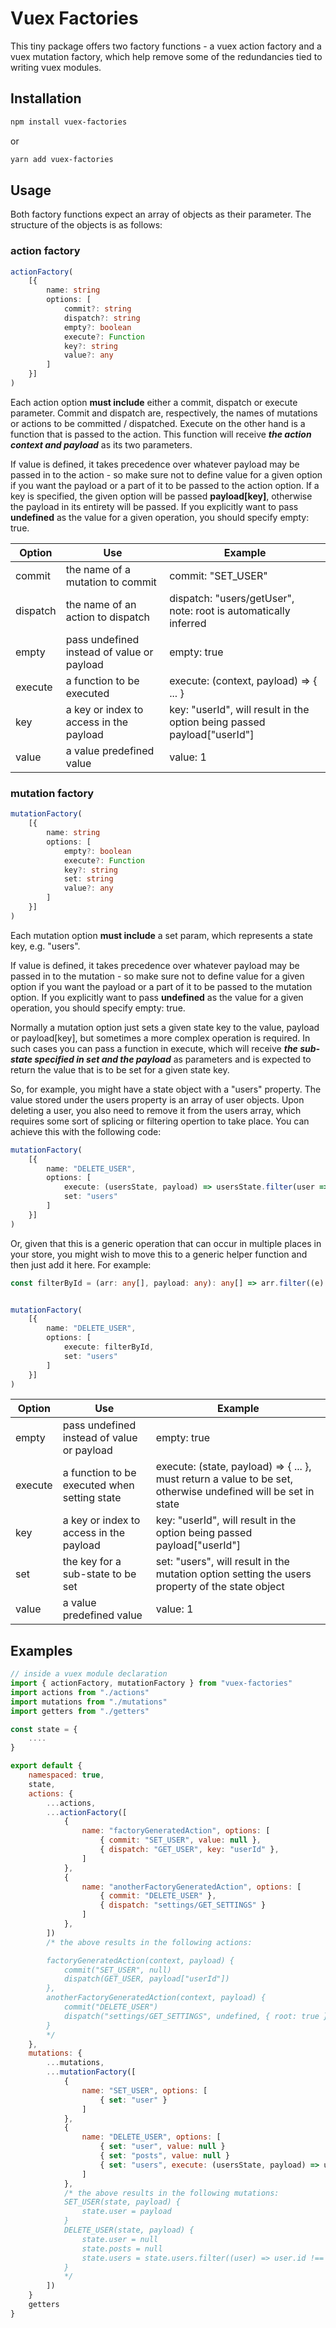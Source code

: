 # Vuex Factories

This tiny package offers two factory functions - a vuex action factory and a vuex mutation factory, which help remove some of the redundancies tied to writing vuex modules.

## Installation

```sh
npm install vuex-factories
```

or

```sh
yarn add vuex-factories
```

## Usage

Both factory functions expect an array of objects as their parameter. The structure of the objects is as follows:

### action factory

```typescript
actionFactory(
    [{
        name: string
        options: [
            commit?: string
            dispatch?: string
            empty?: boolean
            execute?: Function
            key?: string
            value?: any
        ]
    }]
)

```

Each action option **must include** either a commit, dispatch or execute parameter. Commit and dispatch are, respectively, the names of mutations or actions to be committed / dispatched. Execute on the other hand is a function that is passed to the action. This function will receive **_the action context and payload_** as its two parameters.

If value is defined, it takes precedence over whatever payload may be passed in to the action - so make sure not to define value for a given option if you want the payload or a part of it to be passed to the action option. If a key is specified, the given option will be passed **payload[key]**, otherwise the payload in its entirety will be passed. If you explicitly want to pass **undefined** as the value for a given operation, you should specify empty: true.

| Option   | Use                                        | Example                                                                 |
| -------- | ------------------------------------------ | ----------------------------------------------------------------------- |
| commit   | the name of a mutation to commit           | commit: "SET_USER"                                                      |
| dispatch | the name of an action to dispatch          | dispatch: "users/getUser", note: root is automatically inferred         |
| empty    | pass undefined instead of value or payload | empty: true                                                             |
| execute  | a function to be executed                  | execute: (context, payload) => { ... }                                  |
| key      | a key or index to access in the payload    | key: "userId", will result in the option being passed payload["userId"] |
| value    | a value predefined value                   | value: 1                                                                |

### mutation factory

```typescript
mutationFactory(
    [{
        name: string
        options: [
            empty?: boolean
            execute?: Function
            key?: string
            set: string
            value?: any
        ]
    }]
)

```

Each mutation option **must include** a set param, which represents a state key, e.g. "users".

If value is defined, it takes precedence over whatever payload may be passed in to the mutation - so make sure not to define value for a given option if you want the payload or a part of it to be passed to the mutation option. If you explicitly want to pass **undefined** as the value for a given operation, you should specify empty: true.

Normally a mutation option just sets a given state key to the value, payload or payload[key], but sometimes a more complex operation is required. In such cases you can pass a function in execute, which will receive **_the sub-state specified in set and the payload_** as parameters and is expected to return the value that is to be set for a given state key.

So, for example, you might have a state object with a "users" property. The value stored under the users property is an array of user objects. Upon deleting a user, you also need to remove it from the users array, which requires some sort of splicing or filtering opertion to take place. You can achieve this with the following code:

```typescript
mutationFactory(
    [{
        name: "DELETE_USER",
        options: [
            execute: (usersState, payload) => usersState.filter(user => user.id !== payload.id),
            set: "users"
        ]
    }]
)

```

Or, given that this is a generic operation that can occur in multiple places in your store, you might wish to move this to a generic helper function and then just add it here. For example:

```typescript
const filterById = (arr: any[], payload: any): any[] => arr.filter((e) => e.id !== payload.id)


mutationFactory(
    [{
        name: "DELETE_USER",
        options: [
            execute: filterById,
            set: "users"
        ]
    }]
)

```

| Option  | Use                                          | Example                                                                                                       |
| ------- | -------------------------------------------- | ------------------------------------------------------------------------------------------------------------- |
| empty   | pass undefined instead of value or payload   | empty: true                                                                                                   |
| execute | a function to be executed when setting state | execute: (state, payload) => { ... }, must return a value to be set, otherwise undefined will be set in state |
| key     | a key or index to access in the payload      | key: "userId", will result in the option being passed payload["userId"]                                       |
| set     | the key for a sub-state to be set            | set: "users", will result in the mutation option setting the users property of the state object               |
| value   | a value predefined value                     | value: 1                                                                                                      |

## Examples

```javascript
// inside a vuex module declaration
import { actionFactory, mutationFactory } from "vuex-factories"
import actions from "./actions"
import mutations from "./mutations"
import getters from "./getters"

const state = {
    ....
}

export default {
    namespaced: true,
    state,
    actions: {
        ...actions,
        ...actionFactory([
            {
                name: "factoryGeneratedAction", options: [
                    { commit: "SET_USER", value: null },
                    { dispatch: "GET_USER", key: "userId" },
                ]
            },
            {
                name: "anotherFactoryGeneratedAction", options: [
                    { commit: "DELETE_USER" },
                    { dispatch: "settings/GET_SETTINGS" }
                ]
            },
        ])
        /* the above results in the following actions:

        factoryGeneratedAction(context, payload) {
            commit("SET_USER", null)
            dispatch(GET_USER, payload["userId"])
        },
        anotherFactoryGeneratedAction(context, payload) {
            commit("DELETE_USER")
            dispatch("settings/GET_SETTINGS", undefined, { root: true })
        }
        */
    },
    mutations: {
        ...mutations,
        ...mutationFactory([
            {
                name: "SET_USER", options: [
                    { set: "user" }
                ]
            },
            {
                name: "DELETE_USER", options: [
                    { set: "user", value: null }
                    { set: "posts", value: null }
                    { set: "users", execute: (usersState, payload) => userState.filter((user) => user.id !== payload.id)) }
                ]
            },
            /* the above results in the following mutations:
            SET_USER(state, payload) {
                state.user = payload
            }
            DELETE_USER(state, payload) {
                state.user = null
                state.posts = null
                state.users = state.users.filter((user) => user.id !== payload.id)
            }
            */
        ])
    }
    getters
}

```
